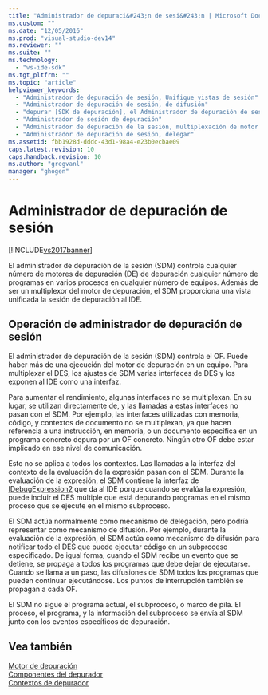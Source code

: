 ```yaml
---
title: "Administrador de depuraci&#243;n de sesi&#243;n | Microsoft Docs"
ms.custom: ""
ms.date: "12/05/2016"
ms.prod: "visual-studio-dev14"
ms.reviewer: ""
ms.suite: ""
ms.technology: 
  - "vs-ide-sdk"
ms.tgt_pltfrm: ""
ms.topic: "article"
helpviewer_keywords: 
  - "Administrador de depuración de sesión, Unifique vistas de sesión"
  - "Administrador de depuración de sesión, de difusión"
  - "depurar [SDK de depuración], el Administrador de depuración de sesión"
  - "Administrador de sesión de depuración"
  - "Administrador de depuración de la sesión, multiplexación de motor de depuración"
  - "Administrador de depuración de sesión, delegar"
ms.assetid: fbb1928d-dddc-43d1-98a4-e23b0ecbae09
caps.latest.revision: 10
caps.handback.revision: 10
ms.author: "gregvanl"
manager: "ghogen"
---
```

# Administrador de depuraci&#243;n de sesi&#243;n
[!INCLUDE[vs2017banner](../../code-quality/includes/vs2017banner.md)]

El administrador de depuración de la sesión \(SDM\) controla cualquier número de motores de depuración \(DE\) de depuración cualquier número de programas en varios procesos en cualquier número de equipos.  Además de ser un multiplexor del motor de depuración, el SDM proporciona una vista unificada la sesión de depuración al IDE.  
  
## Operación de administrador de depuración de sesión  
 El administrador de depuración de la sesión \(SDM\) controla el OF.  Puede haber más de una ejecución del motor de depuración en un equipo.  Para multiplexar el DES, los ajustes de SDM varias interfaces de DES y los exponen al IDE como una interfaz.  
  
 Para aumentar el rendimiento, algunas interfaces no se multiplexan.  En su lugar, se utilizan directamente de, y las llamadas a estas interfaces no pasan con el SDM.  Por ejemplo, las interfaces utilizadas con memoria, código, y contextos de documento no se multiplexan, ya que hacen referencia a una instrucción, en memoria, o un documento específica en un programa concreto depura por un OF concreto.  Ningún otro OF debe estar implicado en ese nivel de comunicación.  
  
 Esto no se aplica a todos los contextos.  Las llamadas a la interfaz del contexto de la evaluación de la expresión pasan con el SDM.  Durante la evaluación de la expresión, el SDM contiene la interfaz de [IDebugExpression2](../../extensibility/debugger/reference/idebugexpression2.md) que da al IDE porque cuando se evalúa la expresión, puede incluir el DES múltiple que está depurando programas en el mismo proceso que se ejecute en el mismo subproceso.  
  
 El SDM actúa normalmente como mecanismo de delegación, pero podría representar como mecanismo de difusión.  Por ejemplo, durante la evaluación de la expresión, el SDM actúa como mecanismo de difusión para notificar todo el DES que puede ejecutar código en un subproceso especificado.  De igual forma, cuando el SDM recibe un evento que se detiene, se propaga a todos los programas que debe dejar de ejecutarse.  Cuando se llama a un paso, las difusiones de SDM todos los programas que pueden continuar ejecutándose.  Los puntos de interrupción también se propagan a cada OF.  
  
 El SDM no sigue el programa actual, el subproceso, o marco de pila.  El proceso, el programa, y la información del subproceso se envía al SDM junto con los eventos específicos de depuración.  
  
## Vea también  
 [Motor de depuración](../../extensibility/debugger/debug-engine.md)   
 [Componentes del depurador](../../extensibility/debugger/debugger-components.md)   
 [Contextos de depurador](../../extensibility/debugger/debugger-contexts.md)